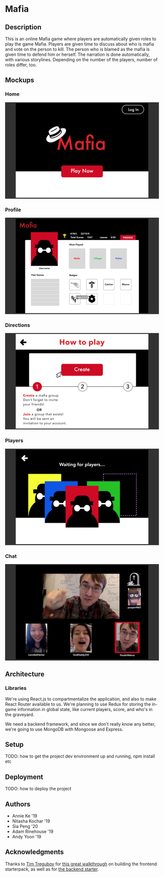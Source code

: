 # Mafia

## Description
This is an online Mafia game where players are automatically given roles to play the game Mafia. Players are given time to discuss about who is mafia and vote on the person to kill. The person who is blamed as the mafia is given time to defend him or herself. The narration is done automatically, with various storylines. Depending on the number of the players, number of roles differ, too.

## Mockups

### Home
![home](images/Mafia_home.png "home")

### Profile
![profile](images/Mafia_profile.png "profile")

### Directions
![directions](images/Mafia_directions.png "directions")

### Players
![players](images/Mafia_players.png "players")

### Chat
![chat](images/Mafia_chat.png "chat")

## Architecture

### Libraries
We're using React.js to compartmentalize the application, and also to make React Router available to us. We're planning to use Redux for storing the in-game information in global state, like current players, score, and who's in the graveyard.

We need a backend framework, and since we don't really know any better, we're going to use MongoDB with Mongoose and Express.

## Setup

TODO: how to get the project dev environment up and running, npm install etc

## Deployment

TODO: how to deploy the project

## Authors

- Annie Ke '19
- Nitasha Kochar '19
- Sia Peng '20
- Adam Rinehouse '19
- Andy Yoon '19

## Acknowledgments

Thanks to [Tim Tregubov](https://github.com/timofei7) for [this great walkthrough](http://cs52.me/assignments/sa/starterpack/) on building the frontend starterpack, as well as for [the backend starter](https://github.com/dartmouth-cs52/express-babel-starter).
